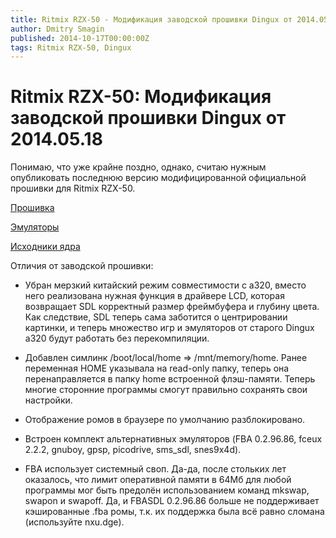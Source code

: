 ```yaml
---
title: Ritmix RZX-50 - Модификация заводской прошивки Dingux от 2014.05.18
author: Dmitry Smagin
published: 2014-10-17T00:00:00Z
tags: Ritmix RZX-50, Dingux
---
```


# Ritmix RZX-50: Модификация заводской прошивки Dingux от 2014.05.18

Понимаю, что уже крайне поздно, однако, считаю нужным опубликовать последнюю версию модифицированной официальной прошивки для Ritmix RZX-50.

[Прошивка](https://yadi.sk/d/2puQQMIW32yZqF)

[Эмуляторы](https://yadi.sk/d/njB7qB1M32yaPn)

[Исходники ядра](https://github.com/dmitrysmagin/a380_kernel/tree/jz-2.6.24)

Отличия от заводской прошивки:

- Убран мерзкий китайский режим совместимости с a320, вместо него реализована
нужная функция в драйвере LCD, которая возвращает SDL корректный размер
фреймбуфера и глубину цвета. Как следствие, SDL теперь сама заботится о
центрировании картинки, и теперь множество игр и эмуляторов от старого Dingux
a320 будут работать без перекомпиляции.

- Добавлен симлинк /boot/local/home => /mnt/memory/home. Ранее переменная
HOME указывала на read-only папку, теперь она перенаправляется в папку home
встроенной флэш-памяти. Теперь многие сторонние программы смогут правильно
сохранять свои настройки.

- Отображение ромов в браузере по умолчанию разблокировано.

- Встроен комплект альтернативных эмуляторов (FBA 0.2.96.86, fceux 2.2.2,
gnuboy, gpsp, picodrive, sms_sdl, snes9x4d).

- FBA  использует системный своп. Да-да, после стольких лет оказалось, что лимит оперативной памяти в 64Мб для любой программы мог быть предолён использованием команд mkswap, swapon и swapoff. Да, и FBASDL 0.2.96.86 больше не поддерживает кэшированные .fba ромы, т.к. их поддержка была всё равно сломана (используйте nxu.dge).
